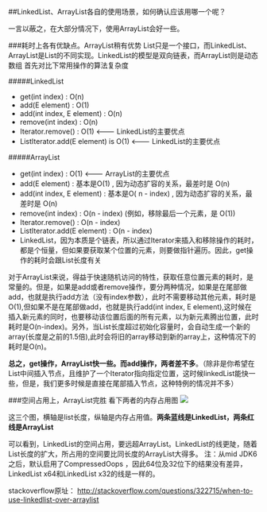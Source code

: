 ##LinkedList、ArrayList各自的使用场景，如何确认应该用哪一个呢？

一言以蔽之，在大部分情况下，使用ArrayList会好一些。

###耗时上各有优缺点。ArrayList稍有优势
List只是一个接口，而LinkedList、ArrayList是List的不同实现。LinkedList的模型是双向链表，而ArrayList则是动态数组
首先对比下常用操作的算法复杂度

#####LinkedList
- get(int index) : O(n)
- add(E element) : O(1)
- add(int index, E element) : O(n)
- remove(int index) : O(n)
- Iterator.remove() : O(1) <--- LinkedList<E>的主要优点
- ListIterator.add(E element) is O(1) <---  LinkedList<E>的主要优点

#####ArrayList
- get(int index) : O(1) <---  ArrayList<E>的主要优点
- add(E element) : 基本是O(1) , 因为动态扩容的关系，最差时是 O(n) 
- add(int index, E element) : 基本是O( n - index) , 因为动态扩容的关系，最差时是 O(n) 
- remove(int index) : O(n - index) (例如，移除最后一个元素，是 O(1))
- Iterator.remove() : O(n - index)
- ListIterator.add(E element) : O(n - index)
- LinkedList，因为本质是个链表，所以通过Iterator来插入和移除操作的耗时，都是个恒量，但如果要获取某个位置的元素，则要做指针遍历。因此，get操作的耗时会跟List长度有关

对于ArrayList来说，得益于快速随机访问的特性，获取任意位置元素的耗时，是常量的。但是，如果是add或者remove操作，要分两种情况，如果是在尾部做add，也就是执行add方法（没有index参数），此时不需要移动其他元素，耗时是O(1),但如果不是在尾部做add，也就是执行add(int index, E element),这时候在插入新元素的同时，也要移动该位置后面的所有元素，以为新元素腾出位置，此时耗时是O(n-index)。另外，当List长度超过初始化容量时，会自动生成一个新的array(长度是之前的1.5倍),此时会将旧的array移动到新的array上，这种情况下的耗时是O(n)。

**总之，get操作，ArrayList快一些。而add操作，两者差不多**。（除非是你希望在List中间插入节点，且维护了一个Iterator指向指定位置，这时候linkedList能快一些，但是，我们更多时候是直接在尾部插入节点，这种特例的情况并不多）

###空间占用上，ArrayList完胜
看下两者的内存占用图
![](http://img.blog.csdn.net/20141017095352885?watermark/2/text/aHR0cDovL2Jsb2cuY3Nkbi5uZXQvbGl6ZXlhbmc=/font/5a6L5L2T/fontsize/400/fill/I0JBQkFCMA==/dissolve/70/gravity/SouthEast)

这三个图，横轴是list长度，纵轴是内存占用值。**两条蓝线是LinkedList，两条红线是ArrayList**

可以看到，LinkedList的空间占用，要远超ArrayList。LinkedList的线更陡，随着List长度的扩大，所占用的空间要比同长度的ArrayList大得多。
注：从mid JDK6之后，默认启用了CompressedOops ，因此64位及32位下的结果没有差异，LinkedList x64和LinkedList x32的线是一样的。

stackoverflow原址：
http://stackoverflow.com/questions/322715/when-to-use-linkedlist-over-arraylist
